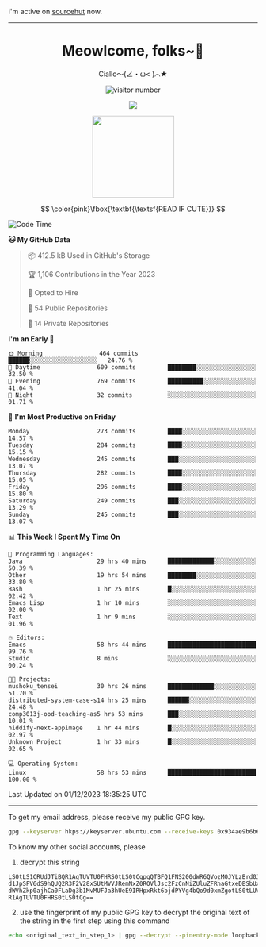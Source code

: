 I'm active on [sourcehut](https://sr.ht/~meow_king/) now. 

---

<div align="center">
  <h1>Meowlcome, folks~👋</h1>
  <p>Ciallo～(∠・ω< )⌒★</p>
</div>

<p align="center">
  <img src="https://count.getloli.com/get/@Ziqi-Yang?theme=rule34" alt="visitor number" />
</p>

<p align="center">
  <img src="https://skillicons.dev/icons?i=rust,c,py,flutter,go,java,js,bash,linux,emacs" />
</p>
<p align="center">
  <img height="165" src="https://github-readme-stats.vercel.app/api?username=Ziqi-Yang&show_icons=true&include_all_commits=true&hide_border=true" />
</p>

$$
\color{pink}\fbox{\textbf{\textsf{READ IF CUTE}}}
$$

<!--START_SECTION:waka-->
![Code Time](http://img.shields.io/badge/Code%20Time-1%2C990%20hrs%2033%20mins-blue)

**🐱 My GitHub Data** 

> 📦 412.5 kB Used in GitHub's Storage 
 > 
> 🏆 1,106 Contributions in the Year 2023
 > 
> 💼 Opted to Hire
 > 
> 📜 54 Public Repositories 
 > 
> 🔑 14 Private Repositories 
 > 
**I'm an Early 🐤** 

```text
🌞 Morning                464 commits         ██████░░░░░░░░░░░░░░░░░░░   24.76 % 
🌆 Daytime                609 commits         ████████░░░░░░░░░░░░░░░░░   32.50 % 
🌃 Evening                769 commits         ██████████░░░░░░░░░░░░░░░   41.04 % 
🌙 Night                  32 commits          ░░░░░░░░░░░░░░░░░░░░░░░░░   01.71 % 
```
📅 **I'm Most Productive on Friday** 

```text
Monday                   273 commits         ████░░░░░░░░░░░░░░░░░░░░░   14.57 % 
Tuesday                  284 commits         ████░░░░░░░░░░░░░░░░░░░░░   15.15 % 
Wednesday                245 commits         ███░░░░░░░░░░░░░░░░░░░░░░   13.07 % 
Thursday                 282 commits         ████░░░░░░░░░░░░░░░░░░░░░   15.05 % 
Friday                   296 commits         ████░░░░░░░░░░░░░░░░░░░░░   15.80 % 
Saturday                 249 commits         ███░░░░░░░░░░░░░░░░░░░░░░   13.29 % 
Sunday                   245 commits         ███░░░░░░░░░░░░░░░░░░░░░░   13.07 % 
```


📊 **This Week I Spent My Time On** 

```text
💬 Programming Languages: 
Java                     29 hrs 40 mins      █████████████░░░░░░░░░░░░   50.39 % 
Other                    19 hrs 54 mins      ████████░░░░░░░░░░░░░░░░░   33.80 % 
Bash                     1 hr 25 mins        █░░░░░░░░░░░░░░░░░░░░░░░░   02.42 % 
Emacs Lisp               1 hr 10 mins        ░░░░░░░░░░░░░░░░░░░░░░░░░   02.00 % 
Text                     1 hr 9 mins         ░░░░░░░░░░░░░░░░░░░░░░░░░   01.96 % 

🔥 Editors: 
Emacs                    58 hrs 44 mins      █████████████████████████   99.76 % 
Studio                   8 mins              ░░░░░░░░░░░░░░░░░░░░░░░░░   00.24 % 

🐱‍💻 Projects: 
mushoku_tensei           30 hrs 26 mins      █████████████░░░░░░░░░░░░   51.70 % 
distributed-system-case-s14 hrs 25 mins      ██████░░░░░░░░░░░░░░░░░░░   24.48 % 
comp3013j-ood-teaching-as5 hrs 53 mins       ███░░░░░░░░░░░░░░░░░░░░░░   10.01 % 
hiddify-next-appimage    1 hr 44 mins        █░░░░░░░░░░░░░░░░░░░░░░░░   02.97 % 
Unknown Project          1 hr 33 mins        █░░░░░░░░░░░░░░░░░░░░░░░░   02.65 % 

💻 Operating System: 
Linux                    58 hrs 53 mins      █████████████████████████   100.00 % 
```


 Last Updated on 01/12/2023 18:35:25 UTC
<!--END_SECTION:waka-->

-----

To get my email address, please receive my public GPG key.
```bash
gpg --keyserver hkps://keyserver.ubuntu.com --receive-keys 0x934ae9b6b6e9ff34
```
To know my other social accounts, please
1) decrypt this string
```
LS0tLS1CRUdJTiBQR1AgTUVTU0FHRS0tLS0tCgpqQTBFQ1FNS200dWR6QVozM0JYLzBrd0JNU0Ru
d1JpSFV6dS9hQUQ2R3F2V28xSUtMVVJRemNxZ0ROVlJsc2FzCnNiZUluZFRhaGtxeDBSbUxEajVq
dWVhZkp0ajhCa0FLaDg3b1MvMUFJa3hUeE9IRHpxRkt6bjdPYVg4bQo9d0xmZgotLS0tLUVORCBQ
R1AgTUVTU0FHRS0tLS0tCg==
```
2) use the fingerprint of my public GPG key to decrypt the original text of the string in the first step using this command
```bash
echo <original_text_in_step_1> | gpg --decrypt --pinentry-mode loopback --armor
```


